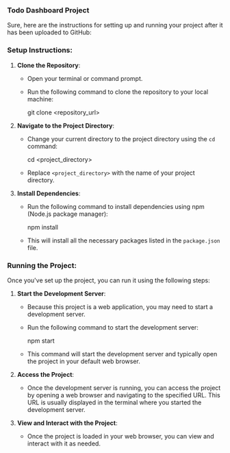 ### Todo Dashboard Project

Sure, here are the instructions for setting up and running your project after it has been uploaded to GitHub:

### Setup Instructions:

1. **Clone the Repository**:
   - Open your terminal or command prompt.
   - Run the following command to clone the repository to your local machine:
 
     git clone <repository_url>
  

2. **Navigate to the Project Directory**:
   - Change your current directory to the project directory using the `cd` command:
 
     cd <project_directory>

   - Replace `<project_directory>` with the name of your project directory.

3. **Install Dependencies**:
 
   - Run the following command to install dependencies using npm (Node.js package manager):
   
     npm install
 
   - This will install all the necessary packages listed in the `package.json` file.

### Running the Project:

Once you've set up the project, you can run it using the following steps:

1. **Start the Development Server**:
   - Because this project is a web application, you may need to start a development server.
   - Run the following command to start the development server:
   
     npm start
 
   - This command will start the development server and typically open the project in your default web browser.

2. **Access the Project**:
   - Once the development server is running, you can access the project by opening a web browser and navigating to the specified URL. This URL is usually displayed in the terminal where you started the development server.

3. **View and Interact with the Project**:
   - Once the project is loaded in your web browser, you can view and interact with it as needed.


